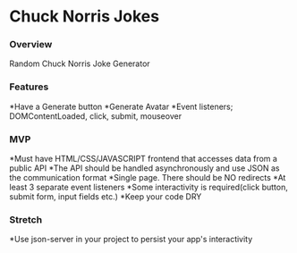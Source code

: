 # Chuck Norris Jokes

### Overview
Random Chuck Norris Joke Generator

### Features
*Have a Generate button
*Generate Avatar
*Event listeners; DOMContentLoaded, click, submit, mouseover

### MVP
*Must have HTML/CSS/JAVASCRIPT frontend that accesses data from a public API
*The API should be handled asynchronously and use JSON as the communication format
*Single page. There should be NO redirects
*At least 3 separate event listeners
*Some interactivity is required(click button, submit form, input fields etc.)
*Keep your code DRY

### Stretch
*Use json-server in your project to persist your app's interactivity